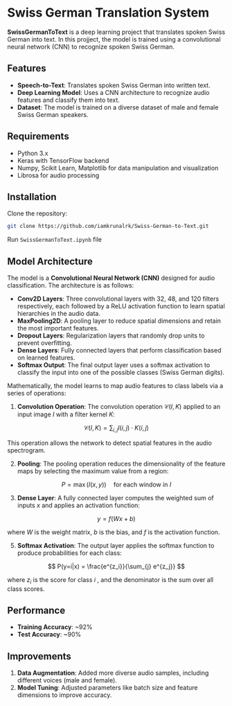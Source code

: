 # Swiss German Translation System

**SwissGermanToText** is a deep learning project that translates spoken Swiss German into text. In this projject, the model is trained using a convolutional neural network (CNN) to recognize spoken Swiss German.

## Features

- **Speech-to-Text**: Translates spoken Swiss German into written text.
- **Deep Learning Model**: Uses a CNN architecture to recognize audio features and classify them into text.
- **Dataset**: The model is trained on a diverse dataset of male and female Swiss German speakers.

## Requirements

- Python 3.x
- Keras with TensorFlow backend
- Numpy, Scikit Learn, Matplotlib for data manipulation and visualization
- Librosa for audio processing

## Installation

  Clone the repository:
   ```bash
   git clone https://github.com/iamkrunalrk/Swiss-German-to-Text.git
   ```

   Run ```SwissGermanToText.ipynb``` file


## Model Architecture

The model is a **Convolutional Neural Network (CNN)** designed for audio classification. The architecture is as follows:

- **Conv2D Layers**: Three convolutional layers with 32, 48, and 120 filters respectively, each followed by a ReLU activation function to learn spatial hierarchies in the audio data.
- **MaxPooling2D**: A pooling layer to reduce spatial dimensions and retain the most important features.
- **Dropout Layers**: Regularization layers that randomly drop units to prevent overfitting.
- **Dense Layers**: Fully connected layers that perform classification based on learned features.
- **Softmax Output**: The final output layer uses a softmax activation to classify the input into one of the possible classes (Swiss German digits).

Mathematically, the model learns to map audio features to class labels via a series of operations:

1. **Convolution Operation**: The convolution operation $\mathcal{C}(I, K)$ applied to an input image $I$ with a filter kernel $K$:

$$
\mathcal{C}(I, K) = \sum_{i,j} I(i,j) \cdot K(i,j)
$$
    
  This operation allows the network to detect spatial features in the audio spectrogram.

2. **Pooling**: The pooling operation reduces the dimensionality of the feature maps by selecting the maximum value from a region:
   
$$
P = \max(I(x, y)) \quad \text{for each window in } I
$$

3. **Dense Layer**: A fully connected layer computes the weighted sum of inputs $x$ and applies an activation function:

$$
y = f(Wx + b)
$$

   where $W$ is the weight matrix, $b$ is the bias, and $f$ is the activation function.

5. **Softmax Activation**: The output layer applies the softmax function to produce probabilities for each class:

$$
P(y=i|x) = \frac{e^{z_i}}{\sum_{j} e^{z_j}}
$$

   where  $z_i$  is the score for class  $i$ , and the denominator is the sum over all class scores.

## Performance

- **Training Accuracy**: ~92%
- **Test Accuracy**: ~90%

## Improvements

1. **Data Augmentation**: Added more diverse audio samples, including different voices (male and female).
2. **Model Tuning**: Adjusted parameters like batch size and feature dimensions to improve accuracy.

